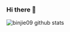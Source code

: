 ### Hi there 👋

<!--
**YuMianJie/YuMianJie** is a ✨ _special_ ✨ repository because its `README.md` (this file) appears on your GitHub profile.

Here are some ideas to get you started:

- 🔭 I’m currently working on ...
- 🌱 I’m currently learning ...
- 👯 I’m looking to collaborate on ...
- 🤔 I’m looking for help with ...
- 💬 Ask me about ...
- 📫 How to reach me: ...
- 😄 Pronouns: ...
- ⚡ Fun fact: ...
-->
![binjie09 github stats](https://github-readme-stats-hssi0xign-binjie09.vercel.app/api?username=YuMianJie)
